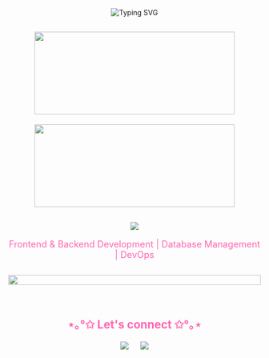 <div align="center">

  <!-- Header con estilo limpio y atractivo -->
  <img src="https://readme-typing-svg.demolab.com?font=Fira+Code&size=22&duration=4000&pause=1000&color=FF66B2&background=FFFFFF00&center=true&vCenter=true&width=500&lines=✦+Welcome+to+my+coding+space+✦;❀+YAMELI.exe+is+running...+❀" alt="Typing SVG" style="margin-bottom: 30px;"/>

  <!-- Estadísticas con diseño arcade -->
  <div style="display: flex; justify-content: center; gap: 20px; flex-wrap: wrap; margin-bottom: 30px;">
    <img width="400" height="165" src="https://github-readme-stats.vercel.app/api?username=yvmeli&show_icons=true&count_private=true&hide_title=true&hide=prs&theme=synthwave&border_color=e100ff&bg_color=000000&ring_color=00ff00&text_color=00ff00&icon_color=e100ff" />
    <img width="400" height="165" src="https://github-readme-stats.vercel.app/api/top-langs/?username=yvmeli&layout=compact&theme=synthwave&hide_title=true&border_color=e100ff&bg_color=000000&text_color=00ff00&card_width=450" />
  </div>

  <!-- Technology Stack con íconos modernos -->
  <div align="center" style="margin-bottom: 30px;">
    <p align="center">
      <img src="https://skillicons.dev/icons?i=html,css,js,python,cs,dotnet,mysql" />
    </p>
    <p style="font-size: 18px; color: #FF66B2;">Frontend & Backend Development | Database Management | DevOps</p>
  </div>

  <!-- Separador dinámico -->
  <img src="https://i.imgur.com/dBaSKWF.gif" height="20" width="100%" style="margin-bottom: 30px;">





  <!-- Conexiones con diseño minimalista -->
  <!-- Conexiones con íconos de redes sociales -->
<h3 align="center" style="font-size: 1.6em; font-weight: bold; color: #FF66B2; margin-bottom: 20px;">⋆｡°✩ Let's connect ✩°｡⋆</h3>
<p align="center" style="font-size: 1.1em;">
  <a href="https://github.com/yvmeli" style="text-decoration: none;">
    <img src="https://img.shields.io/badge/GitHub-Profile-FF66B2?style=flat-square&logo=github&logoColor=white" style="margin: 0 10px;"/>
  </a>
  <a href="https://linkedin.com/in/yameli" style="text-decoration: none;">
    <img src="https://img.shields.io/badge/LinkedIn-Connect-FF66B2?style=flat-square&logo=linkedin&logoColor=white" style="margin: 0 10px;"/>
  </a>
</p>







